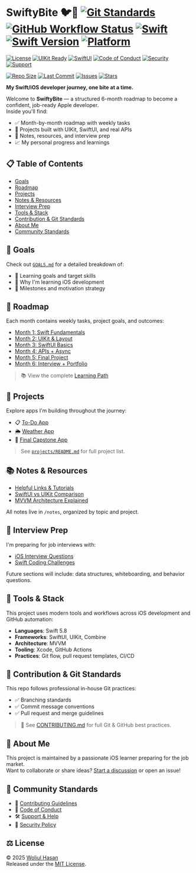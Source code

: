 # SwiftyBite 🐦🍏 [![Git Standards](https://img.shields.io/badge/Git%20Workflow-Professional-blue)](./CONTRIBUTING.md) [![GitHub Workflow Status](https://img.shields.io/github/actions/workflow/status/woliul/swifty-bite/ci.yml?branch=main&label=CI)](https://github.com/woliul/swifty-bite/actions) [![Swift](https://img.shields.io/badge/Swift-F54A2A?logo=swift&logoColor=white)](#) [![Swift Version](https://img.shields.io/badge/Swift-5.8-orange.svg)](https://swift.org) [![Platform](https://img.shields.io/badge/platform-iOS%20%7C%20macOS-blue.svg)](https://developer.apple.com)

[![License](https://img.shields.io/badge/license-MIT-green.svg)](./LICENSE)
[![UIKit Ready](https://img.shields.io/badge/UIKit-Ready-blue.svg)](https://developer.apple.com/documentation/uikit)
[![SwiftUI](https://img.shields.io/badge/SwiftUI-Implemented-brightgreen.svg)](https://developer.apple.com/xcode/swiftui/)
[![Code of Conduct](https://img.shields.io/badge/Conduct-Contributor%20Covenant-brightgreen)](CODE_OF_CONDUCT.md)
[![Security](https://img.shields.io/badge/Security-Policy-important)](SECURITY.md)
[![Support](https://img.shields.io/badge/Support-Get%20Help-blueviolet)](SUPPORT.md)

[![Repo Size](https://img.shields.io/github/repo-size/woliul/swifty-bite)](https://github.com/woliul/swifty-bite)
[![Last Commit](https://img.shields.io/github/last-commit/woliul/swifty-bite)](https://github.com/woliul/swifty-bite/commits/main)
[![Issues](https://img.shields.io/github/issues/woliul/swifty-bite)](https://github.com/woliul/swifty-bite/issues)
[![Stars](https://img.shields.io/github/stars/woliul/swifty-bite)](https://github.com/woliul/swifty-bite/stargazers)

**My Swift/iOS developer journey, one bite at a time.**

Welcome to **SwiftyBite** — a structured 6-month roadmap to become a confident, job-ready Apple developer.  
Inside you'll find:

- ✅ Month-by-month roadmap with weekly tasks  
- 📱 Projects built with UIKit, SwiftUI, and real APIs  
- 📓 Notes, resources, and interview prep  
- 📈 My personal progress and learnings

## 📋 Table of Contents

- [Goals](#-goals)
- [Roadmap](#-roadmap)
- [Projects](#-projects)
- [Notes & Resources](#-notes--resources)
- [Interview Prep](#-interview-prep)
- [Tools & Stack](#-tools--stack)
- [Contribution & Git Standards](#-contribution--git-standards)
- [About Me](#-about-me)
- [Community Standards](#-community-standards)

## 🧭 Goals

Check out [`GOALS.md`](docs/GOALS.md) for a detailed breakdown of:

- 🎯 Learning goals and target skills
- 🚀 Why I'm learning iOS development
- 🧩 Milestones and motivation strategy


## 📆 Roadmap

Each month contains weekly tasks, project goals, and outcomes:

- [Month 1: Swift Fundamentals](roadmap/month-01.md)
- [Month 2: UIKit & Layout](roadmap/month-02.md)
- [Month 3: SwiftUI Basics](roadmap/month-03.md)
- [Month 4: APIs + Async](roadmap/month-04.md)
- [Month 5: Final Project](roadmap/month-05.md)
- [Month 6: Interview + Portfolio](roadmap/month-06.md)

> 📚 View the complete [Learning Path](./learning-path.md)


## 🚀 Projects

Explore apps I'm building throughout the journey:

- 📋 [To-Do App](projects/to-do-app/)
- 🌦️ [Weather App](projects/weather-app/)
- 🏁 [Final Capstone App](projects/final-app/)

> See [`projects/README.md`](projects/README.md) for full project list.


## 📚 Notes & Resources

- [Helpful Links & Tutorials](docs/RESOURCES.md)
- [SwiftUI vs UIKit Comparison](notes/swiftui-vs-uikit.md)
- [MVVM Architecture Explained](notes/mvvm-pattern.md)

All notes live in `/notes`, organized by topic and project.


## 💼 Interview Prep

I'm preparing for job interviews with:

- [iOS Interview Questions](interview-prep/ios-questions.md)
- [Swift Coding Challenges](interview-prep/swift-coding-challenges.md)

Future sections will include: data structures, whiteboarding, and behavior questions.

## 🔨 Tools & Stack

This project uses modern tools and workflows across iOS development and GitHub automation:

- **Languages**: Swift 5.8
- **Frameworks**: SwiftUI, UIKit, Combine
- **Architecture**: MVVM
- **Tooling**: Xcode, GitHub Actions
- **Practices**: Git flow, pull request templates, CI/CD


## 🙌 Contribution & Git Standards

This repo follows professional in-house Git practices:

- ✅ Branching standards
- ✅ Commit message conventions
- ✅ Pull request and merge guidelines

> 🤝 See [CONTRIBUTING.md](./CONTRIBUTING.md) for full Git & GitHub best practices.



## 👋 About Me

This project is maintained by a passionate iOS learner preparing for the job market.  
Want to collaborate or share ideas? [Start a discussion](https://github.com/woliul/swifty-bite/discussions) or open an issue!


## 📄 Community Standards

- 🤝 [Contributing Guidelines](CONTRIBUTING.md)
- 📜 [Code of Conduct](CODE_OF_CONDUCT.md)
- 🛠️ [Support & Help](SUPPORT.md)
- 🔐 [Security Policy](SECURITY.md)

## ⚖️ License

© 2025 [Woliul Hasan](https://github.com/woliul)  
Released under the [MIT License](./LICENSE).


